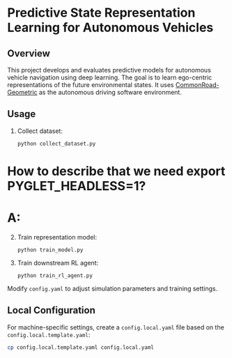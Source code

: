 # Predictive State Representation Learning for Autonomous Vehicles

## Overview

This project develops and evaluates predictive models for autonomous vehicle navigation using deep learning. The goal is to learn ego-centric representations of the future environmental states. It uses [CommonRoad-Geometric](https://github.com/CommonRoad/crgeo) as the autonomous driving software environment.

## Usage

1. Collect dataset:
   ```
   python collect_dataset.py
   ```

# How to describe that we need export PYGLET_HEADLESS=1?
# A: 

2. Train representation model:
   ```
   python train_model.py
   ```

3. Train downstream RL agent:
   ```
   python train_rl_agent.py
   ```

Modify `config.yaml` to adjust simulation parameters and training settings.

## Local Configuration

For machine-specific settings, create a `config.local.yaml` file based on the `config.local.template.yaml`:

```bash
cp config.local.template.yaml config.local.yaml
